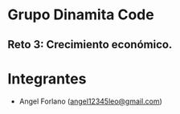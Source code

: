 # Grupo Dinamita Code
## Reto 3: Crecimiento económico.

# Integrantes
* Angel Forlano (angel12345leo@gmail.com)